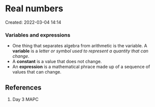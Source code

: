 # Real numbers
Created: 2022-03-04 14:14

### Variables and expressions
- One thing that separates algebra from arithmetic is the variable. A **variable** is a *letter or symbol used to represent a quantity that can change*. 
- A **constant** is a value that does not change.
- An **expression** is a mathematical phrace made up of a sequence of values that can change.

## References
1. Day 3 MAPC